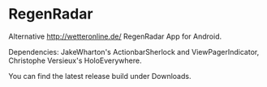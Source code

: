 RegenRadar
==========

Alternative http://wetteronline.de/ RegenRadar App for Android.

Dependencies: JakeWharton's ActionbarSherlock and ViewPagerIndicator, Christophe Versieux's HoloEverywhere.

You can find the latest release build under Downloads.